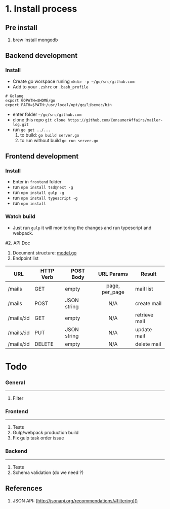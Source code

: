 # 1. Install process

## Pre install

1. brew install mongodb

## Backend development

### Install 

- Create go worspace runing `mkdir -p ~/go/src/github.com`
- Add to your `.zshrc` or `.bash_profile`

```
# Golang
export GOPATH=$HOME/go
export PATH=$PATH:/usr/local/opt/go/libexec/bin
```

- enter folder `~/go/src/github.com`
- clone this repo `git clone https://github.com/ConsumerAffairs/mailer-log.git`
- run `go get ../...`
	1. to build: `go build server.go`
	2. to run without build `go run server.go`


## Frontend development

### Install

- Enter in `frontend` folder
- run `npm install tsd@next -g`
- run `npm install gulp -g`
- run `npm install typescript -g`
- run `npm install`

### Watch build
- Just run `gulp` it will monitoring the changes and run typescript and webpack.


#2. API Doc

1. Document structure: [model.go](models/mail.go)
2. Endpoint list

| URL        | HTTP Verb | POST Body   |   URL Params   | Result        |
|------------|-----------|-------------|:--------------:|---------------|
| /mails     | GET       | empty       | page, per_page | mail list     |
| /mails     | POST      | JSON string |       N/A      | create mail   |
| /mails/:id | GET       | empty       |       N/A      | retrieve mail |
| /mails/:id | PUT       | JSON string |       N/A      | update mail   |
| /mails/:id | DELETE    | empty       |       N/A      | delete mail   |


# Todo

### General
-----------
1. Filter

### Frontend
------------
1. Tests
2. Gulp/webpack production build
3. Fix gulp task order issue

### Backend
-----------

1. Tests
2. Schema validation (do we need ?)

## References

1. JSON API: [http://jsonapi.org/recommendations/#filtering]()
